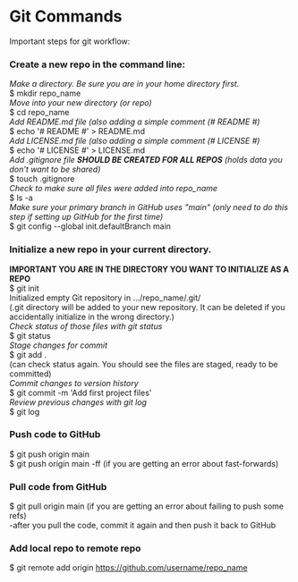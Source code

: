 # Git Commands

Important steps for git workflow:

### Create a new repo in the command line:
*Make a directory. Be sure you are in your home directory first.*</br>
  $ mkdir repo_name</br>
*Move into your new directory (or repo)*</br>
  $ cd repo_name</br>
*Add README.md file (also adding a simple comment (# README #)*</br>
  $ echo '# README #' > README.md</br>
*Add LICENSE.md file (also adding a simple comment (# LICENSE #)*</br>
  $ echo '# LICENSE #' > LICENSE.md</br>
*Add .gitignore file **SHOULD BE CREATED FOR ALL REPOS** (holds data you don't want to be shared)*</br>
  $ touch .gitignore</br>
*Check to make sure all files were added into repo_name*</br>
  $ ls -a</br>
*Make sure your primary branch in GitHub uses "main" (only need to do this step if setting up GitHub for the first time)*
</br>
  $ git config --global init.defaultBranch main</br>
  
### Initialize a new repo in your current directory. 
**IMPORTANT YOU ARE IN THE DIRECTORY YOU WANT TO INITIALIZE AS A REPO** </br>
  $ git init</br>
  Initialized empty Git repository in .../repo_name/.git/</br>
  (.git directory will be added to your new repository. It can be deleted if you accidentally initialize in the wrong directory.)</br>
*Check status of those files with git status*</br>
  $ git status</br>
*Stage changes for commit*</br>
  $ git add .  </br>
  (can check status again. You should see the files are staged, ready to be committed)</br>
*Commit changes to version history*</br>
  $ git commit -m 'Add first project files'</br>
*Review previous changes with git log*</br>
  $ git log</br>
  
### Push code to GitHub
  $ git push origin main</br>
  $ git push origin main -ff (if you are getting an error about fast-forwards)</br>
  
### Pull code from GitHub
  $ git pull origin main (if you are getting an error about failing to push some refs)</br>
    -after you pull the code, commit it again and then push it back to GitHub</br>
    
### Add local repo to remote repo
  $ git remote add origin https://github.com/username/repo_name

